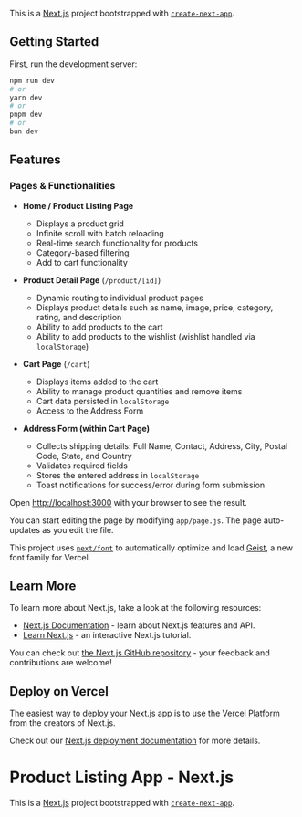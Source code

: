 This is a [Next.js](https://nextjs.org) project bootstrapped with [`create-next-app`](https://github.com/vercel/next.js/tree/canary/packages/create-next-app).

## Getting Started

First, run the development server:

```bash
npm run dev
# or
yarn dev
# or
pnpm dev
# or
bun dev
```
## Features

### Pages & Functionalities

- **Home / Product Listing Page**
  - Displays a product grid
  - Infinite scroll with batch reloading
  - Real-time search functionality for products
  - Category-based filtering
  - Add to cart functionality

- **Product Detail Page** (`/product/[id]`)
  - Dynamic routing to individual product pages
  - Displays product details such as name, image, price, category, rating, and description
  - Ability to add products to the cart
  - Ability to add products to the wishlist (wishlist handled via `localStorage`)

- **Cart Page** (`/cart`)
  - Displays items added to the cart
  - Ability to manage product quantities and remove items
  - Cart data persisted in `localStorage`
  - Access to the Address Form

- **Address Form (within Cart Page)**
  - Collects shipping details: Full Name, Contact, Address, City, Postal Code, State, and Country
  - Validates required fields
  - Stores the entered address in `localStorage`
  - Toast notifications for success/error during form submission

Open [http://localhost:3000](http://localhost:3000) with your browser to see the result.

You can start editing the page by modifying `app/page.js`. The page auto-updates as you edit the file.

This project uses [`next/font`](https://nextjs.org/docs/app/building-your-application/optimizing/fonts) to automatically optimize and load [Geist](https://vercel.com/font), a new font family for Vercel.

## Learn More

To learn more about Next.js, take a look at the following resources:

- [Next.js Documentation](https://nextjs.org/docs) - learn about Next.js features and API.
- [Learn Next.js](https://nextjs.org/learn) - an interactive Next.js tutorial.

You can check out [the Next.js GitHub repository](https://github.com/vercel/next.js) - your feedback and contributions are welcome!

## Deploy on Vercel

The easiest way to deploy your Next.js app is to use the [Vercel Platform](https://vercel.com/new?utm_medium=default-template&filter=next.js&utm_source=create-next-app&utm_campaign=create-next-app-readme) from the creators of Next.js.

Check out our [Next.js deployment documentation](https://nextjs.org/docs/app/building-your-application/deploying) for more details.
# Product Listing App - Next.js

This is a [Next.js](https://nextjs.org) project bootstrapped with [`create-next-app`](https://github.com/vercel/next.js/tree/canary/packages/create-next-app).

